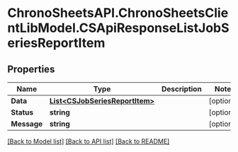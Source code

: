 # ChronoSheetsAPI.ChronoSheetsClientLibModel.CSApiResponseListJobSeriesReportItem
## Properties

Name | Type | Description | Notes
------------ | ------------- | ------------- | -------------
**Data** | [**List&lt;CSJobSeriesReportItem&gt;**](CSJobSeriesReportItem.md) |  | [optional] 
**Status** | **string** |  | [optional] 
**Message** | **string** |  | [optional] 

[[Back to Model list]](../README.md#documentation-for-models) [[Back to API list]](../README.md#documentation-for-api-endpoints) [[Back to README]](../README.md)

